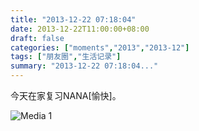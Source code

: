 ```yaml
---
title: "2013-12-22 07:18:04"
date: 2013-12-22T11:00:00+08:00
draft: false
categories: ["moments","2013","2013-12"]
tags: ["朋友圈","生活记录"]
summary: "2013-12-22 07:18:04..."
---
```


今天在家复习NANA[愉快]。

![Media 1](/Moments/photos/2013-12-22/201312220718040.jpg)
